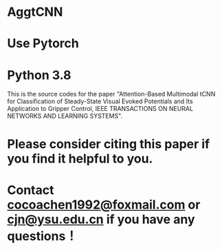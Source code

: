 # AggtCNN
# Use Pytorch
# Python 3.8

This is the source codes for the paper "Attention-Based Multimodal tCNN for Classification of Steady-State Visual Evoked
Potentials and Its Application to Gripper Control, IEEE TRANSACTIONS ON NEURAL NETWORKS AND LEARNING SYSTEMS".

# Please consider citing this paper if you find it helpful to you.

# Contact cocoachen1992@foxmail.com or cjn@ysu.edu.cn if you have any questions！
